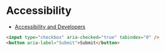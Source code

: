 # Accessibility

* [Accessibility and Developers](http://www.paulirish.com/2012/accessibility-and-developers/)

```html
<input type="checkbox" aria-checked="true" tabindex="0" />
<button aria-label="Submit">Submit</button>
```